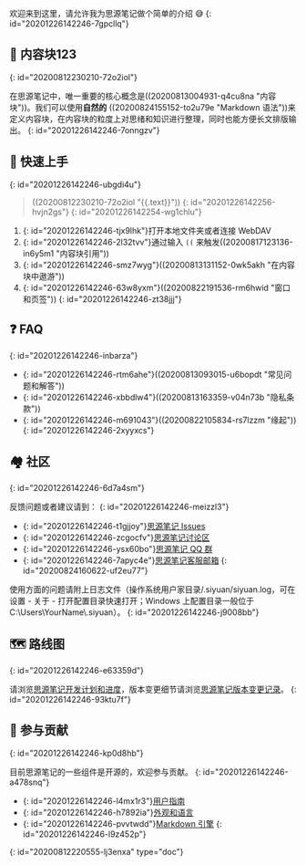 欢迎来到这里，请允许我为思源笔记做个简单的介绍 😅
{: id="20201226142246-7gpcllq"}

## 🧱 内容块123
{: id="20200812230210-72o2iol"}

在思源笔记中，唯一重要的核心概念是((20200813004931-q4cu8na "内容块"))。我们可以使用**自然的** ((20200824155152-to2u79e "Markdown 语法"))来定义内容块，在内容块的粒度上对思绪和知识进行整理，同时也能方便长文排版输出。
{: id="20201226142246-7onngzv"}

## 🔮 快速上手
{: id="20201226142246-ubgdi4u"}

> ((20200812230210-72o2iol "{{.text}}"))
> {: id="20201226142256-hvjn2gs"}
{: id="20201226142254-wg1chlu"}

1. {: id="20201226142246-tjx9lhk"}打开本地文件夹或者连接 WebDAV
2. {: id="20201226142246-2l32tvv"}通过输入 `((` 来触发((20200817123136-in6y5m1 "内容块引用"))
3. {: id="20201226142246-smz7wyg"}((20200813131152-0wk5akh "在内容块中遨游"))
4. {: id="20201226142246-63w8yxm"}((20200822191536-rm6hwid "窗口和页签"))
{: id="20201226142246-zt38jjj"}

## ❓ FAQ
{: id="20201226142246-inbarza"}

* {: id="20201226142246-rtm6ahe"}((20200813093015-u6bopdt "常见问题和解答"))
* {: id="20201226142246-xbbdlw4"}((20200813163359-v04n73b "隐私条款"))
* {: id="20201226142246-m691043"}((20200822105834-rs7lzzm "缘起"))
{: id="20201226142246-2xyyxcs"}

## 🏘️ 社区
{: id="20201226142246-6d7a4sm"}

反馈问题或者建议请到：
{: id="20201226142246-meizzl3"}

* {: id="20201226142246-t1gjjoy"}[思源笔记 Issues](https://github.com/siyuan-note/siyuan/issues)
* {: id="20201226142246-zcgocfv"}[思源笔记讨论区](https://ld246.com/tag/siyuan)
* {: id="20201226142246-ysx60bo"}[思源笔记 QQ 群](https://jq.qq.com/?_wv=1027&k=brIyNm7y)
* {: id="20201226142246-7apyc4e"}[思源笔记客服邮箱](mailto:support@b3log.org)
{: id="20200824160622-uf2eu77"}

使用方面的问题请附上日志文件（操作系统用户家目录/.siyuan/siyuan.log，可在设置 - 关于 - 打开配置目录快速打开；Windows 上配置目录一般位于 C:\\Users\\YourName\\.siyuan）。
{: id="20201226142246-j9008bb"}

## 🗺️ 路线图
{: id="20201226142246-e63359d"}

请浏览[思源笔记开发计划和进度](https://github.com/siyuan-note/siyuan/projects/1)，版本变更细节请浏览[思源笔记版本变更记录](https://github.com/siyuan-note/siyuan/blob/master/CHANGE_LOGS.md)。
{: id="20201226142246-93ktu7f"}

## 💌 参与贡献
{: id="20201226142246-kp0d8hb"}

目前思源笔记的一些组件是开源的，欢迎参与贡献。
{: id="20201226142246-a478snq"}

* {: id="20201226142246-l4mx1r3"}[用户指南](https://github.com/siyuan-note/user-guide-zh_CN)
* {: id="20201226142246-h7892ia"}[外观和语言](https://github.com/siyuan-note/appearance)
* {: id="20201226142246-pvvtwdd"}[Markdown 引擎](https://github.com/88250/lute)
{: id="20201226142246-l9z452p"}


{: id="20200812220555-lj3enxa" type="doc"}
